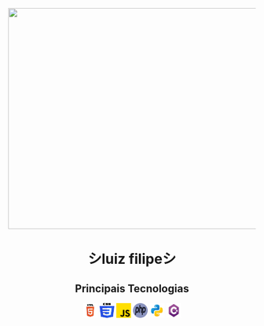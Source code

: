 <div align="center"><img align="center" width="800" height="450" src="aesthetic-tokyo-with-cat-on-the-roof_800.gif"></div>

<div><h1 align="center">シluiz filipeシ</h1></div>
<div align="center">
  <h2>Principais Tecnologias</h2>
    <img align="center" width="30px" height="30px" src="html_icon">
    <img align="center" width="30px" height="30px" src="css_icon">
    <img width="30px" height="30px" align="center" src="javascript_icon.png">
    <img width="30px" height="30px" align="center" src="php_icon">
    <img align="center" width="30px" height="30px" src="python_icon">
    <img align="center" width="30px" height="30px" src="c_sharp_icon">
</div>
